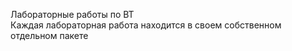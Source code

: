 Лабораторные работы по ВТ  
Каждая лабораторная работа находится в своем собственном отдельном пакете
